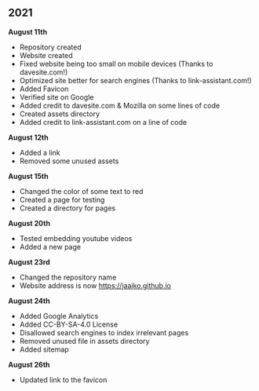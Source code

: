 ## 2021

<strong>August 11th</strong>

- Repository created
- Website created
- Fixed website being too small on mobile devices (Thanks to davesite.com!)
- Optimized site better for search engines (Thanks to link-assistant.com!)
- Added Favicon 
- Verified site on Google
- Added credit to davesite.com & Mozilla on some lines of code
- Created assets directory
- Added credit to link-assistant.com on a line of code

<strong>August 12th</strong>

- Added a link
- Removed some unused assets

<strong>August 15th</strong>

- Changed the color of some text to red
- Created a page for testing
- Created a directory for pages

<strong>August 20th</strong>

- Tested embedding youtube videos
- Added a new page

<strong>August 23rd</strong>

- Changed the repository name
- Website address is now https://jaajko.github.io

<strong>August 24th</strong>

- Added Google Analytics
- Added CC-BY-SA-4.0 License
- Disallowed search engines to index irrelevant pages
- Removed unused file in assets directory
- Added sitemap

<strong>August 26th</strong>

- Updated link to the favicon
